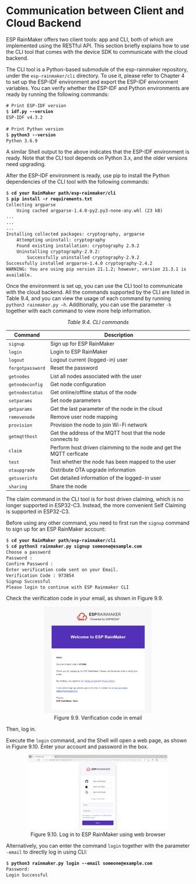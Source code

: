 # Communication between Client and Cloud Backend

ESP RainMaker offers two client tools: app and CLI, both of which are
implemented using the RESTful API. This section briefly explains how to
use the CLI tool that comes with the device SDK to communicate with the
cloud backend.

The CLI tool is a Python-based submodule of the esp-rainmaker
repository, under the `esp-rainmaker/cli` directory. To use it, please refer to Chapter 4 to set up the ESP-IDF environment and export the ESP-IDF environment variables. You can verify whether the ESP-IDF and Python environments are ready by running the following commands:

<pre><code># Print ESP-IDF version
$ <b>idf.py --version</b>
ESP-IDF v4.3.2

# Print Python version
$ <b>python3 --version</b>
Python 3.6.9</code></pre>

A similar Shell output to the above indicates that the ESP-IDF
environment is ready. Note that the CLI tool depends on Python 3.x, and
the older versions need upgrading.

After the ESP-IDF environment is ready, use pip to install the Python
dependencies of the CLI tool with the following commands:

<pre><code>$ <b>cd your RainMaker path/esp-rainmaker/cli</b>
$ <b>pip install -r requirements.txt</b>
Collecting argparse
    Using cached argparse-1.4.0-py2.py3-none-any.whl (23 kB)
...
...
...
Installing collected packages: cryptography, argparse
    Attempting uninstall: cryptography
    Found existing installation: cryptography 2.9.2
    Uninstalling cryptography-2.9.2:
        Successfully uninstalled cryptography-2.9.2
Successfully installed argparse-1.4.0 cryptography-2.4.2
WARNING: You are using pip version 21.1.2; however, version 21.3.1 is available.</code></pre>

Once the environment is set up, you can use the CLI tool to communicate with the cloud backend. All the commands supported by the CLI are listed in Table 9.4, and you can view the usage of each command by running `python3 rainmaker.py –h`. Additionally, you can use the parameter `-h` together with each command to view more help information.

<p align="center"><i>Table 9.4. CLI commands</i></p>

|Command|Description|
|-------|-----------|
|`signup`|Sign up for ESP RainMaker|
|`login`|Login to ESP RainMaker|
|`logout`|Logout current (logged-in) user|
|`forgotpassword`|Reset the password|
|`getnodes`|List all nodes associated with the user|
|`getnodeconfig`|Get node configuration|
|`getnodestatus`|Get online/offline status of the node|
|`setparams`|Set node parameters|
|`getparams`|Get the last parameter of the node in the cloud|
|`removenode`|Remove user node mapping|
|`provision`|Provision the node to join Wi-Fi network|
|`getmqtthost`|Get the address of the MQTT host that the node connects to|
|`claim`|Perform host driven claimming to the node and get the MQTT cerficate|
|`test`|Test whether the node has been mapped to the user|
|`otaupgrade`|Distribute OTA upgrade information|
|`getuserinfo`|Get detailed information of the logged-in user|
|`sharing`|Share the node|

The claim command in the CLI tool is for host driven claiming, which is no longer supported in ESP32-C3. Instead, the more convenient Self Claiming is supported in ESP32-C3.

Before using any other command, you need to first run the `signup` command to sign up for an ESP RainMaker account:

<pre><code>$ <b>cd your RainMaker path/esp-rainmaker/cli</b>
$ <b>cd python3 rainmaker.py signup someone@example.com</b>
Choose a password
Password :
Confirm Password :
Enter verification code sent on your Email.
Verification Code : 973854
Signup Successful
Please login to continue with ESP Rainmaker CLI</code></pre>

Check the verification code in your email, as shown in Figure 9.9.

<figure align="center">
    <img src="../../Pics/D9Z/9-9.png" width="70%">
    <figcaption>Figure 9.9. Verification code in email</figcaption>
</figure>

Then, log in.

Execute the `login` command, and the Shell will open a web page, as shown in Figure 9.10. Enter your account and password in the box.

<figure align="center">
    <img src="../../Pics/D9Z/9-10.png" width="90%">
    <figcaption>Figure 9.10. Log in to ESP RainMaker using web browser</figcaption>
</figure>

Alternatively, you can enter the command `login` together with the parameter `-email` to directly log in using CLI:

<pre><code>$ <b>python3 rainmaker.py login --email someone@example.com</b>
Password:
Login Successful</code></pre>
